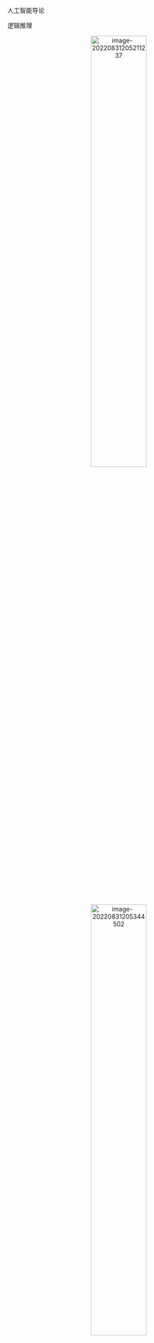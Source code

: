 人工智能导论

逻辑推理

<p align="center"><img alt="image-20220831205211237" height="50%" src="https://raw.githubusercontent.com/Lunaticsky-tql/my_picbed/main/%E4%BA%BA%E5%B7%A5%E6%99%BA%E8%83%BD%E5%AF%BC%E8%AE%BA/20220916221103884501_923_image-20220831205211237.png" width="50%"/></p>
<p align="center"><img alt="image-20220831205344502" height="50%" src="https://raw.githubusercontent.com/Lunaticsky-tql/my_picbed/main/%E4%BA%BA%E5%B7%A5%E6%99%BA%E8%83%BD%E5%AF%BC%E8%AE%BA/20220916221111633086_904_image-20220831205344502.png" width="50%"/></p>
<p align="center"><img alt="image-20220831205448441" height="25%" src="https://raw.githubusercontent.com/Lunaticsky-tql/my_picbed/main/%E4%BA%BA%E5%B7%A5%E6%99%BA%E8%83%BD%E5%AF%BC%E8%AE%BA/20220916221120315099_386_image-20220831205448441.png" width="25%"/></p>

任意对析取，存在对合取都是蕴含关系，分开的条件强于合起来的（举个例子就明白了）

![image-20220831210345470](https://raw.githubusercontent.com/Lunaticsky-tql/my_picbed/main/%E4%BA%BA%E5%B7%A5%E6%99%BA%E8%83%BD%E5%AF%BC%E8%AE%BA/20220916221127063207_401_image-20220831210345470.png)

<p align="center"><img alt="image-20220831210404798" height="25%" src="https://raw.githubusercontent.com/Lunaticsky-tql/my_picbed/main/%E4%BA%BA%E5%B7%A5%E6%99%BA%E8%83%BD%E5%AF%BC%E8%AE%BA/20220916221128281126_946_image-20220831210404798.png" width="25%"/></p>

只与新加入的直接相关

<p align="center"><img alt="image-20220831211022710" height="25%" src="https://raw.githubusercontent.com/Lunaticsky-tql/my_picbed/main/%E4%BA%BA%E5%B7%A5%E6%99%BA%E8%83%BD%E5%AF%BC%E8%AE%BA/20220916221129758335_145_image-20220831211022710.png" width="25%"/></p>
<p align="center"><img alt="image-20220831211029655" height="25%" src="https://raw.githubusercontent.com/Lunaticsky-tql/my_picbed/main/%E4%BA%BA%E5%B7%A5%E6%99%BA%E8%83%BD%E5%AF%BC%E8%AE%BA/20220916221130984768_647_image-20220831211029655.png" width="25%"/></p>
<p align="center"><img alt="image-20220831211350521" height="25%" src="https://raw.githubusercontent.com/Lunaticsky-tql/my_picbed/main/%E4%BA%BA%E5%B7%A5%E6%99%BA%E8%83%BD%E5%AF%BC%E8%AE%BA/20220916221132416550_481_image-20220831211350521.png" width="25%"/></p>

因果分析三层次：关联，介入，反事实

因果图三种形式：链，分连，汇连（chain，fork，collider)

![image-20220831212134887](https://raw.githubusercontent.com/Lunaticsky-tql/my_picbed/main/%E4%BA%BA%E5%B7%A5%E6%99%BA%E8%83%BD%E5%AF%BC%E8%AE%BA/20220916221134366409_448_image-20220831212134887.png)

做法：联合概率分布由每个节点与其父节点之间的条件概率得出。根节点是外生变量，其他的是内生

---



<p align="center"><img alt="image-20220831212713182" height="25%" src="https://raw.githubusercontent.com/Lunaticsky-tql/my_picbed/main/%E4%BA%BA%E5%B7%A5%E6%99%BA%E8%83%BD%E5%AF%BC%E8%AE%BA/20220916221135899101_136_image-20220831212713182.png" width="25%"/></p>

深搜可能会陷入无限循环

<p align="center"><img alt="image-20220831213452142" height="25%" src="https://raw.githubusercontent.com/Lunaticsky-tql/my_picbed/main/%E4%BA%BA%E5%B7%A5%E6%99%BA%E8%83%BD%E5%AF%BC%E8%AE%BA/20220916221137133557_194_image-20220831213452142.png" width="25%"/></p>
<p align="center"><img alt="image-20220831213527818" height="25%" src="https://raw.githubusercontent.com/Lunaticsky-tql/my_picbed/main/%E4%BA%BA%E5%B7%A5%E6%99%BA%E8%83%BD%E5%AF%BC%E8%AE%BA/20220916221139012135_477_image-20220831213527818.png" width="25%"/></p>
<p align="center"><img alt="image-20220831213624058" height="25%" src="https://raw.githubusercontent.com/Lunaticsky-tql/my_picbed/main/%E4%BA%BA%E5%B7%A5%E6%99%BA%E8%83%BD%E5%AF%BC%E8%AE%BA/20220916221140593318_530_image-20220831213624058.png" width="25%"/></p>

有环路的图会使贪婪最佳优先算法不完备。

判断：启发函数满足可容性则一定能保证算法最优性x

树搜索是这样法，图不一定

判断：启发函数恒为0一定满足可容性x

启发函数不一定要是正数。

满足一致性可保证A*搜索算法最优

启发函数不会过高估计从当前节点到目标结点之间的实际代价。x

满足可容性的启发函数才有这样的性质。



MinMax的适用条件：两人博弈，信息透明，零和博弈

<p align="center"><img alt="image-20220831215141822" height="25%" src="https://raw.githubusercontent.com/Lunaticsky-tql/my_picbed/main/%E4%BA%BA%E5%B7%A5%E6%99%BA%E8%83%BD%E5%AF%BC%E8%AE%BA/20220916221142369023_436_image-20220831215141822.png" width="25%"/></p>

注意，没有规定必须要公平。D违反了零和博弈

<p align="center"><img alt="image-20220831220640110" height="50%" src="https://raw.githubusercontent.com/Lunaticsky-tql/my_picbed/main/%E4%BA%BA%E5%B7%A5%E6%99%BA%E8%83%BD%E5%AF%BC%E8%AE%BA/20220916221144124086_686_image-20220831220640110.png" width="50%"/></p>

![image-20220831220659274](https://raw.githubusercontent.com/Lunaticsky-tql/my_picbed/main/%E4%BA%BA%E5%B7%A5%E6%99%BA%E8%83%BD%E5%AF%BC%E8%AE%BA/20220916221145565187_669_image-20220831220659274.png)

这个做法是不对的，根据课本上的过程，A*算法会考虑所有可达的评价函数，每次从边缘集合拓展的节点并非总是当前节点的后继节点。fn评价函数是唯一标准如果发现有更小的，会倒回去。

<p align="center"><img alt="image-20220831220818630" height="25%" src="https://raw.githubusercontent.com/Lunaticsky-tql/my_picbed/main/%E4%BA%BA%E5%B7%A5%E6%99%BA%E8%83%BD%E5%AF%BC%E8%AE%BA/20220916221146871853_388_image-20220831220818630.png" width="25%"/></p>

而且贪婪最佳优先搜索也是启发式算法，优先选择启发函数最小的后继节点拓展。

<p align="center"><img alt="image-20220831222502968" height="33%" src="https://raw.githubusercontent.com/Lunaticsky-tql/my_picbed/main/%E4%BA%BA%E5%B7%A5%E6%99%BA%E8%83%BD%E5%AF%BC%E8%AE%BA/20220916221148285550_794_image-20220831222502968.png" width="33%"/></p>
<p align="center"><img alt="image-20220831222848019" height="33%" src="https://raw.githubusercontent.com/Lunaticsky-tql/my_picbed/main/%E4%BA%BA%E5%B7%A5%E6%99%BA%E8%83%BD%E5%AF%BC%E8%AE%BA/20220916221149618933_986_image-20220831222848019.png" width="33%"/></p>

![image-20220831223950629](https://raw.githubusercontent.com/Lunaticsky-tql/my_picbed/main/%E4%BA%BA%E5%B7%A5%E6%99%BA%E8%83%BD%E5%AF%BC%E8%AE%BA/20220916221152879301_392_image-20220831223950629.png)

![image-20220831223959591](https://raw.githubusercontent.com/Lunaticsky-tql/my_picbed/main/%E4%BA%BA%E5%B7%A5%E6%99%BA%E8%83%BD%E5%AF%BC%E8%AE%BA/20220916221155537145_635_image-20220831223959591.png)

记住蒙特卡洛树UCB的公式，明白反向传播的过程。
$$
U C B=\bar{X}_j+C \times \sqrt{\frac{2 \ln n}{n_j}}
$$
**上限置信区间** **(Upper Confidence Bound, UCB)**

---

监督学习中经验风险和期望风险的概念

![image-20220831224734326](https://raw.githubusercontent.com/Lunaticsky-tql/my_picbed/main/%E4%BA%BA%E5%B7%A5%E6%99%BA%E8%83%BD%E5%AF%BC%E8%AE%BA/20220916221157700882_480_image-20220831224734326.png)

<p align="center"><img alt="image-20220831224903093" height="20%" src="https://raw.githubusercontent.com/Lunaticsky-tql/my_picbed/main/%E4%BA%BA%E5%B7%A5%E6%99%BA%E8%83%BD%E5%AF%BC%E8%AE%BA/20220916221159350035_550_image-20220831224903093.png" width="20%"/></p>

![image-20220831224941130](https://raw.githubusercontent.com/Lunaticsky-tql/my_picbed/main/%E4%BA%BA%E5%B7%A5%E6%99%BA%E8%83%BD%E5%AF%BC%E8%AE%BA/20220916221201393460_662_image-20220831224941130.png)<p align="center"><img alt="image-20220831224941224" height="33%" src="https://raw.githubusercontent.com/Lunaticsky-tql/my_picbed/main/%E4%BA%BA%E5%B7%A5%E6%99%BA%E8%83%BD%E5%AF%BC%E8%AE%BA/20220916221201393460_662_image-20220831224941130.png" width="33%"/></p>

​    常用的正则项方法包括L1正则项和L2正则项：其中L1使权重稀疏，L2使权重平滑。一句话总结就是：L1会趋向于产生少量的特征，而其他的特征都是0，而L2会选择更多的特征，这些特征都会接近于0。

怎么记：1比2小，生成的特征少

<p align="center"><img alt="image-20220831225522763" height="25%" src="https://raw.githubusercontent.com/Lunaticsky-tql/my_picbed/main/%E4%BA%BA%E5%B7%A5%E6%99%BA%E8%83%BD%E5%AF%BC%E8%AE%BA/20220916221204366868_381_image-20220831225522763.png" width="25%"/></p>
<p align="center"><img alt="image-20220831225535198" height="25%" src="https://raw.githubusercontent.com/Lunaticsky-tql/my_picbed/main/%E4%BA%BA%E5%B7%A5%E6%99%BA%E8%83%BD%E5%AF%BC%E8%AE%BA/20220916221206081717_192_image-20220831225535198.png" width="25%"/></p>

考法：判断哪些算法是判别模型，哪些是生成模型。大部分典型机器学习算法都是判别模型。贝叶斯方法，隐马科代夫链式生成模型



<p align="center"><img alt="image-20220831230142515" height="25%" src="https://raw.githubusercontent.com/Lunaticsky-tql/my_picbed/main/%E4%BA%BA%E5%B7%A5%E6%99%BA%E8%83%BD%E5%AF%BC%E8%AE%BA/20220916221207951204_832_image-20220831230142515.png" width="25%"/></p>

信息熵小，信息稳定，单一，纯度高；信息熵大，信息不稳定，纯度低。

<p align="center"><img alt="image-20220831230645025" height="25%" src="https://raw.githubusercontent.com/Lunaticsky-tql/my_picbed/main/%E4%BA%BA%E5%B7%A5%E6%99%BA%E8%83%BD%E5%AF%BC%E8%AE%BA/20220916221209692239_698_image-20220831230645025.png" width="25%"/></p>

决策树是在干什么呢？选择最佳属性对样本进行划分，得到最大的“纯度”

同时注意决策树是有监督学习。

**线性区别分析** **(**linear discriminant analysis, LDA**)**

线性判别分析的核心：类内方差小，类间间隔大。“君子和而不同，小人同而不和”，是一种降为方法

#请判断下面说法是否正确： 线性判别分析是在最大化类间方差和类内方差的比值(√)

#在一个监督学习任务中，每个数据样本有 4个属性和一个类别标签，每种属性分别有3、
2、2和2种可能的取值，类别标签有3种不同的取值。请问可能有多少种不同的样本？（注意，并不是在某个数据集中最多有多少种不同的样本，而是考虑所有可能的样本)()

乘起来就可以。72

![image-20220831232017771](https://raw.githubusercontent.com/Lunaticsky-tql/my_picbed/main/%E4%BA%BA%E5%B7%A5%E6%99%BA%E8%83%BD%E5%AF%BC%E8%AE%BA/20220916221224036219_753_image-20220831232017771.png)

记住就可以

重点：

<p align="center"><img alt="image-20220831231843333" height="33%" src="https://raw.githubusercontent.com/Lunaticsky-tql/my_picbed/main/%E4%BA%BA%E5%B7%A5%E6%99%BA%E8%83%BD%E5%AF%BC%E8%AE%BA/20220916221225672479_673_image-20220831231843333.png" width="33%"/></p>
<p align="center"><img alt="image-20220831232347725" height="50%" src="https://raw.githubusercontent.com/Lunaticsky-tql/my_picbed/main/%E4%BA%BA%E5%B7%A5%E6%99%BA%E8%83%BD%E5%AF%BC%E8%AE%BA/20220916221227106679_945_image-20220831232347725.png" width="50%"/></p>
<p align="center"><img alt="image-20220831233241581" height="25%" src="https://raw.githubusercontent.com/Lunaticsky-tql/my_picbed/main/%E4%BA%BA%E5%B7%A5%E6%99%BA%E8%83%BD%E5%AF%BC%E8%AE%BA/20220916221229085668_716_image-20220831233241581.png" width="25%"/></p>



ada boosting



 $Z_m=\sum_{i=1}^N w_{m, i} \mathrm{e}^{-\alpha_m y G_i\left(x_i\right) \text { 。 }}$ 可以把对第 $i$ 个训练样本更新后的分布权重写为如下分段函数形式:
$$
w_{m+1, i}= \begin{cases}\frac{w_{m, i}}{Z_m} \mathrm{e}^{-\alpha_m}, &amp; G_m\left(x_i\right)=y_i \\ \frac{w_{m, i}}{Z_m} \mathrm{e}^{\alpha_m}, &amp; G_m\left(x_i\right) \neq y_i\end{cases}
$$
可见, 如果第 $i$ 个训练样本无法被第 $m$ 个弱分类器 $G_m(x)$ 分类成功, 则需要增大该样本权重, 否则减少该样本权重。这样, 被错误分类样本 会在训练第 $m+1$ 个弱分类器 $G_{m+1}(x)$ 时被 “重点关注”。

在第 $m$ 次迭代中, Ada Boosting 总是趋向于将具有<font color="Apricot">最小误差的学习模型</font>（err最小的）选做本轮次生成的弱分类器 $G_m$, 促使累积误差快速下降。

---

无监督学习

K-means往往找都是一个局部最优

聚类迭代满足如下任意一个条件，则聚类停止：

•已经达到了迭代次数上限

•前后两次迭代中，聚类质心基本保持不变



<p align="center"><img alt="image-20220831234829916" height="25%" src="https://raw.githubusercontent.com/Lunaticsky-tql/my_picbed/main/%E4%BA%BA%E5%B7%A5%E6%99%BA%E8%83%BD%E5%AF%BC%E8%AE%BA/20220916221230319204_134_image-20220831234829916.png" width="25%"/></p>
<p align="center"><img alt="image-20220831234856133" height="25%" src="https://raw.githubusercontent.com/Lunaticsky-tql/my_picbed/main/%E4%BA%BA%E5%B7%A5%E6%99%BA%E8%83%BD%E5%AF%BC%E8%AE%BA/20220916221232576761_180_image-20220831234856133.png" width="25%"/></p>

应当是尽量“不相关”

•**主成分分析是将𝑛维特征数据映射到𝑙维空间**(**n≫l**)**，去除原始数据之间的冗余性（通过去除相关性手段达到这一目的）。**每一维的样本方差尽可能大



•**特征人脸方法是一种应用主成份分析来实现人脸图像降维的方法，其本质是用一种称为“特征人脸****(eigenface)”****的特征向量（而不是像素）按照线性组合形式来表达每一张原始人脸图像，进而实现人脸识别。**

每一个特征人脸的维数与原始人脸图像的维数一样大x 会变小

特征人脸之间的相关度要尽可能大√

为了使算法更高效采用了奇异值分解的方法

---

<p align="center"><img alt="image-20220901002546496" height="30%" src="https://raw.githubusercontent.com/Lunaticsky-tql/my_picbed/main/%E4%BA%BA%E5%B7%A5%E6%99%BA%E8%83%BD%E5%AF%BC%E8%AE%BA/20220916221234267125_288_image-20220901002546496.png" width="30%"/></p>

批量梯度下降算法是在整个训练集上计算损失误差C()。如果数据集较大，则会因内存容量不足而无法完成，同时这一方法收敛速度较慢。随机梯度下降算法是使用训练集中每个训练样本计算所得C()来分别更新参数。虽然，随机梯度下降收敛速度会快一些，但可能出现所优化目标函数震荡不稳定现象。

<p align="center"><img alt="image-20220901004646914" height="33%" src="https://raw.githubusercontent.com/Lunaticsky-tql/my_picbed/main/%E4%BA%BA%E5%B7%A5%E6%99%BA%E8%83%BD%E5%AF%BC%E8%AE%BA/20220916221236054772_109_image-20220901004646914.png" width="33%"/></p>
$$
f(x)=\frac{1}{1+\mathrm{e}^{-x}}
$$
选取 sigmoid函数作为激活函数, 因为其具有如下优点: (1) 概率形式输出, sigmoid函数值域为 $(0,1)$, 因此使 sigmoid函数输出可视为概 率值; (2) 单调递增, sigmoid函数对输人 $x$ 取值范围没有限制, 但当 $x$ 大 于一定值后, 函数输出无限趋近于 1 , 而小于一定数值后, 函数输出无限趋近于 0 , 特别地, 当 $x=0$ 时, 函数输出为 $0.5$; (3) 非线性变化, $x$ 取 值在 0 附近时, 函数输出值的变化幅度比较大 (函数值变化陡峭), 意味 着函数在 0 附近容易被激活且是非线性变化, 当 $x$ 取值很大或很小时, 函数输出值几乎不变, 这是基于概率的一种认识与需要。

![image-20220901012351440](https://raw.githubusercontent.com/Lunaticsky-tql/my_picbed/main/%E4%BA%BA%E5%B7%A5%E6%99%BA%E8%83%BD%E5%AF%BC%E8%AE%BA/20220916221237401626_567_image-20220901012351440.png)

![18847AE23DD2B372FDC17C0241B6FA89](https://raw.githubusercontent.com/Lunaticsky-tql/my_picbed/main/%E4%BA%BA%E5%B7%A5%E6%99%BA%E8%83%BD%E5%AF%BC%E8%AE%BA/20220916221240011597_930_18847AE23DD2B372FDC17C0241B6FA89.jpg)

![image-20220901012412558](https://raw.githubusercontent.com/Lunaticsky-tql/my_picbed/main/%E4%BA%BA%E5%B7%A5%E6%99%BA%E8%83%BD%E5%AF%BC%E8%AE%BA/20220916221237401626_567_image-20220901012351440.png)

![image-20220901012437001](https://raw.githubusercontent.com/Lunaticsky-tql/my_picbed/main/%E4%BA%BA%E5%B7%A5%E6%99%BA%E8%83%BD%E5%AF%BC%E8%AE%BA/20220916221245033698_681_image-20220901012437001.png)

<p align="center"><img alt="image-20220901012512732" height="33%" src="https://raw.githubusercontent.com/Lunaticsky-tql/my_picbed/main/%E4%BA%BA%E5%B7%A5%E6%99%BA%E8%83%BD%E5%AF%BC%E8%AE%BA/20220916221246660573_722_image-20220901012512732.png" width="33%"/></p>

![image-20220901012559806](https://raw.githubusercontent.com/Lunaticsky-tql/my_picbed/main/%E4%BA%BA%E5%B7%A5%E6%99%BA%E8%83%BD%E5%AF%BC%E8%AE%BA/20220916221248004240_176_image-20220901012559806.png)

![image-20220901012619080](https://raw.githubusercontent.com/Lunaticsky-tql/my_picbed/main/%E4%BA%BA%E5%B7%A5%E6%99%BA%E8%83%BD%E5%AF%BC%E8%AE%BA/20220916221249466398_422_image-20220901012619080.png)

![image-20220901012639822](https://raw.githubusercontent.com/Lunaticsky-tql/my_picbed/main/%E4%BA%BA%E5%B7%A5%E6%99%BA%E8%83%BD%E5%AF%BC%E8%AE%BA/20220916221251026834_417_image-20220901012639822.png)

---

强化学习的特征

![image-20220901082606079](https://raw.githubusercontent.com/Lunaticsky-tql/my_picbed/main/%E4%BA%BA%E5%B7%A5%E6%99%BA%E8%83%BD%E5%AF%BC%E8%AE%BA/20220916221252634813_271_image-20220901082606079.png)

<p align="center"><img alt="image-20220901082635583" height="25%" src="https://raw.githubusercontent.com/Lunaticsky-tql/my_picbed/main/%E4%BA%BA%E5%B7%A5%E6%99%BA%E8%83%BD%E5%AF%BC%E8%AE%BA/20220916221254174712_770_image-20220901082635583.png" width="25%"/></p>

一个随机过程实际上是一列随时间变化的随机变量。当时间是离散 量时, 一个随机过程可以表示为 $\left\{X_t\right\}_{t=0,1,2, \cdots}$, 这里每个 $X_t$ 都是一个随机变量, 这被称为离散随机过程。为了方便分析和求解, 通常要求通过合理的问题定义使得一个随机过程满足马尔可夫性 (Markov property), 即满足如下性质:
$$
P\left(X_{t+1}=x_{t+1} \mid X_0=x_0, X_1=x_1, \cdots, X_t=x_t\right)=P\left(X_{t+1}=x_{t+1} \mid X_t=x_t\right) \text { (式7.1) }
$$
这个公式的直观解释为: 下一刻的状态 $X_{t+1}$ 只由当前状态 $X_t$ 决定 (而与更早的所有状态均无关)。满足马尔可夫性的离散随机过程被称为 马尔可夫链 (Markov chain)。

<p align="center"><img alt="image-20220901083631487" height="33%" src="https://raw.githubusercontent.com/Lunaticsky-tql/my_picbed/main/%E4%BA%BA%E5%B7%A5%E6%99%BA%E8%83%BD%E5%AF%BC%E8%AE%BA/20220916221255863567_937_image-20220901083631487.png" width="33%"/></p>

- 动作 $-$ 价值函数 (action-value function): $q: S \times A \mapsto \mathbb{R}$, 其中 $q_\pi(s, a)=\mathbb{E}_\pi\left[G_t \mid S_t=s, A_t=a\right]$, 表示智能体在时刻 $t$ 处于状态 $s$ 时, 选择 了动作 $a$ 后，在 $t$ 时刻后根据策略 $\pi$ 采取行动所获得回报的期望。
价值函数和动作 $-$ 价值函数反映了智能体在某一策略下所对应状态 序列获得回报的期望, 它比回报本身更加准确地刻画了智能体的目标。 注意, 价值函数和动作 $-$ 价值函数的定义之所以能够成立, 离不开决策 过程所具有的马尔可夫性, 即当位于当前状态 $s$ 时, 无论当前时刻 $t$ 的取值是多少, 一个策略回报值的期望是一定的 (当前状态只与前一状态有 关，与时间无关）。（所以不是$q_\pi(s, a,t)$）
至此, 强化学习可以转化为一个策略学习问题, 其定义为: 给定一 个马尔可夫决策过程 $M D P=(S, A, P, R, \gamma)$, 学习一个最优策略 $\pi^*$, 对任 意 $s \in S$ 使得 $V_{\pi^*}(s)$ 值最大。

![image-20220901083736614](https://raw.githubusercontent.com/Lunaticsky-tql/my_picbed/main/%E4%BA%BA%E5%B7%A5%E6%99%BA%E8%83%BD%E5%AF%BC%E8%AE%BA/20220916221257340897_656_image-20220901083736614.png)

![image-20220901083803818](https://raw.githubusercontent.com/Lunaticsky-tql/my_picbed/main/%E4%BA%BA%E5%B7%A5%E6%99%BA%E8%83%BD%E5%AF%BC%E8%AE%BA/20220916221258558310_351_image-20220901083803818.png)

---



<p align="center"><img alt="image-20220901090535698" height="25%" src="https://raw.githubusercontent.com/Lunaticsky-tql/my_picbed/main/%E4%BA%BA%E5%B7%A5%E6%99%BA%E8%83%BD%E5%AF%BC%E8%AE%BA/20220916221300893504_791_image-20220901090535698.png" width="25%"/></p>

![image-20220901090816141](https://raw.githubusercontent.com/Lunaticsky-tql/my_picbed/main/%E4%BA%BA%E5%B7%A5%E6%99%BA%E8%83%BD%E5%AF%BC%E8%AE%BA/20220916221302843487_985_image-20220901090816141.png)